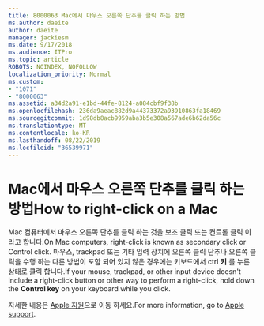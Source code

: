 ```yaml
---
title: 8000063 Mac에서 마우스 오른쪽 단추를 클릭 하는 방법
ms.author: daeite
author: daeite
manager: jackiesm
ms.date: 9/17/2018
ms.audience: ITPro
ms.topic: article
ROBOTS: NOINDEX, NOFOLLOW
localization_priority: Normal
ms.custom:
- "1071"
- "8000063"
ms.assetid: a34d2a91-e1bd-44fe-8124-a084cbf9f38b
ms.openlocfilehash: 236da9aeac882d9a44373372a93910863fa18469
ms.sourcegitcommit: 1d98db8acb9959aba3b5e308a567ade6b62da56c
ms.translationtype: MT
ms.contentlocale: ko-KR
ms.lasthandoff: 08/22/2019
ms.locfileid: "36539971"
---
```

# <a name="how-to-right-click-on-a-mac"></a><span data-ttu-id="96c6a-102">Mac에서 마우스 오른쪽 단추를 클릭 하는 방법</span><span class="sxs-lookup"><span data-stu-id="96c6a-102">How to right-click on a Mac</span></span>

<span data-ttu-id="96c6a-103">Mac 컴퓨터에서 마우스 오른쪽 단추를 클릭 하는 것을 보조 클릭 또는 컨트롤 클릭 이라고 합니다.</span><span class="sxs-lookup"><span data-stu-id="96c6a-103">On Mac computers, right-click is known as secondary click or Control click.</span></span> <span data-ttu-id="96c6a-104">마우스, trackpad 또는 기타 입력 장치에 오른쪽 클릭 단추나 오른쪽 클릭을 수행 하는 다른 방법이 포함 되어 있지 않은 경우에는 키보드에서 ctrl **키** 를 누른 상태로 클릭 합니다.</span><span class="sxs-lookup"><span data-stu-id="96c6a-104">If your mouse, trackpad, or other input device doesn't include a right-click button or other way to perform a right-click, hold down the **Control key** on your keyboard while you click.</span></span>
  
<span data-ttu-id="96c6a-105">자세한 내용은 [Apple 지원](https://go.microsoft.com/fwlink/?linkid=2022220&amp;clcid=0x409)으로 이동 하세요.</span><span class="sxs-lookup"><span data-stu-id="96c6a-105">For more information, go to [Apple support](https://go.microsoft.com/fwlink/?linkid=2022220&amp;clcid=0x409).</span></span>
  